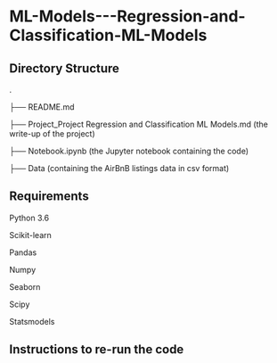 # ML-Models---Regression-and-Classification-ML-Models
## Directory Structure

.

├── README.md

├── Project_Project Regression and Classification ML Models.md (the write-up of the project)

├── Notebook.ipynb (the Jupyter notebook containing the code)

├── Data (containing the AirBnB listings data in csv format)

## Requirements
Python 3.6

Scikit-learn

Pandas

Numpy

Seaborn

Scipy

Statsmodels

## Instructions to re-run the code
